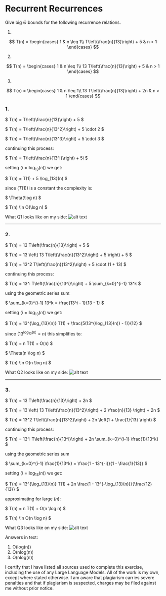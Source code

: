 # Recurrent Recurrences

Give big $\Theta$ bounds for the following recurrence relations.

1.
$$ T(n) =
    \begin{cases}
        1 & n \leq 1\\
        T\left(\frac{n}{13}\right) + 5 & n > 1
    \end{cases}
$$

2.
$$ T(n) =
    \begin{cases}
        1 & n \leq 1\\
        13 T\left(\frac{n}{13}\right) + 5 & n > 1
    \end{cases}
$$

3.
$$ T(n) =
    \begin{cases}
        1 & n \leq 1\\
        13 T\left(\frac{n}{13}\right) + 2n & n > 1
    \end{cases}
$$

### 1.

$
T(n) = T\left(\frac{n}{13}\right) + 5
$

$
T(n) = T\left(\frac{n}{13^2}\right) + 5 \cdot 2
$

$
T(n) = T\left(\frac{n}{13^3}\right) + 5 \cdot 3
$

continuing this process:

$
T(n) = T\left(\frac{n}{13^i}\right) + 5i
$

setting $( i = \log_{13}(n) )$ we get:

$
T(n) = T(1) + 5 \log_{13}(n)
$

since $( T(1) )$ is a constant the complexity is:

$
\Theta(\log n)
$

$
T(n) \in O(\log n)
$

What Q1 looks like on my side:
![alt text](image-2.png)

---

### 2.

$
T(n) = 13 T\left(\frac{n}{13}\right) + 5
$

$
T(n) = 13 \left( 13 T\left(\frac{n}{13^2}\right) + 5 \right) + 5
$

$
T(n) = 13^2 T\left(\frac{n}{13^2}\right) + 5 \cdot (1 + 13)
$

continuing this process:

$
T(n) = 13^i T\left(\frac{n}{13^i}\right) + 5 \sum_{k=0}^{i-1} 13^k
$

using the geometric series sum:

$
\sum_{k=0}^{i-1} 13^k = \frac{13^i - 1}{13 - 1}
$

setting $( i = \log_{13}(n) )$ we get:

$
T(n) = 13^{\log_{13}(n)} T(1) + \frac{5(13^{\log_{13}(n)} - 1)}{12}
$

since $( 13^{\log_{13}(n)} = n )$ this simplifies to:

$
T(n) = n T(1) + O(n)
$

$
\Theta(n \log n)
$

$
T(n) \in O(n \log n)
$

What Q2 looks like on my side:
![alt text](image-3.png)

---

### 3.

$
T(n) = 13 T\left(\frac{n}{13}\right) + 2n
$

$
T(n) = 13 \left( 13 T\left(\frac{n}{13^2}\right) + 2 \frac{n}{13} \right) + 2n
$

$
T(n) = 13^2 T\left(\frac{n}{13^2}\right) + 2n \left(1 + \frac{1}{13} \right)
$

continuing this process:

$
T(n) = 13^i T\left(\frac{n}{13^i}\right) + 2n \sum_{k=0}^{i-1} \frac{1}{13^k}
$

using the geometric series sum

$
\sum_{k=0}^{i-1} \frac{1}{13^k} = \frac{1 - 13^{-i}}{1 - \frac{1}{13}}
$

setting $( i = \log_{13}(n) )$ we get:

$
T(n) = 13^{\log_{13}(n)} T(1) + 2n \frac{1 - 13^{-\log_{13}(n)}}{\frac{12}{13}}
$

approximating for large $( n )$:

$
T(n) = n T(1) + O(n \log n)
$

$
T(n) \in O(n \log n)
$

What Q3 looks like on my side:
![alt text](image-4.png)

Answers in text:

1. O(log(n))
2. O(nlog(n))
3. O(nlog(n))

I certify that I have listed all sources used to complete this exercise, including the use of any Large Language Models. All of the work is my own, except where stated otherwise. I am aware that plagiarism carries severe penalties and that if plagiarism is suspected, charges may be filed against me without prior notice.